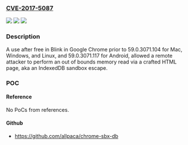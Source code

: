 ### [CVE-2017-5087](https://cve.mitre.org/cgi-bin/cvename.cgi?name=CVE-2017-5087)
![](https://img.shields.io/static/v1?label=Product&message=Google%20Chrome%20prior%20to%2059.0.3071.104%20for%20Mac%2C%20Windows%20and%20Linux%2C%20and%2059.0.3071.117%20for%20Android&color=blue)
![](https://img.shields.io/static/v1?label=Version&message=n%2Fa&color=blue)
![](https://img.shields.io/static/v1?label=Vulnerability&message=Use%20after%20free&color=brighgreen)

### Description

A use after free in Blink in Google Chrome prior to 59.0.3071.104 for Mac, Windows, and Linux, and 59.0.3071.117 for Android, allowed a remote attacker to perform an out of bounds memory read via a crafted HTML page, aka an IndexedDB sandbox escape.

### POC

#### Reference
No PoCs from references.

#### Github
- https://github.com/allpaca/chrome-sbx-db

